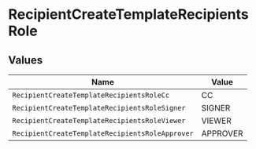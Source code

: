 # RecipientCreateTemplateRecipientsRole


## Values

| Name                                            | Value                                           |
| ----------------------------------------------- | ----------------------------------------------- |
| `RecipientCreateTemplateRecipientsRoleCc`       | CC                                              |
| `RecipientCreateTemplateRecipientsRoleSigner`   | SIGNER                                          |
| `RecipientCreateTemplateRecipientsRoleViewer`   | VIEWER                                          |
| `RecipientCreateTemplateRecipientsRoleApprover` | APPROVER                                        |
